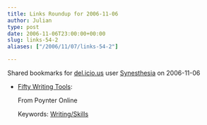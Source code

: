 ```yaml
---
title: Links Roundup for 2006-11-06
author: Julian
type: post
date: 2006-11-06T23:00:00+00:00
slug: links-54-2 
aliases: ["/2006/11/07/links-54-2"]

---
```

Shared bookmarks for [del.icio.us][1] user  [Synesthesia][2] on 2006-11-06

  * [Fifty Writing Tools][3]:
  
    From Poynter Online
  
    Keywords: [Writing/Skills][4]

 [1]: https://del.icio.us/
 [2]: https://del.icio.us/synesthesia
 [3]: https://web.archive.org/web/20050312090920/www.poynter.org/content/content_view.asp?id=61811#series "https://web.archive.org/web/20050312090920/www.poynter.org/content/content_view.asp?id=61811#series"
 [4]: https://del.icio.us/synesthesia/Writing/Skills